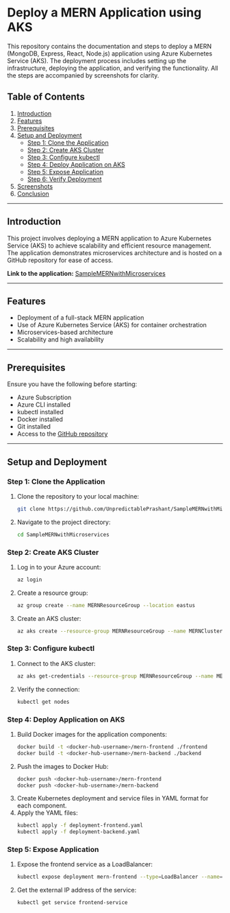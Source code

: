 # Deploy a MERN Application using AKS

This repository contains the documentation and steps to deploy a MERN (MongoDB, Express, React, Node.js) application using Azure Kubernetes Service (AKS). The deployment process includes setting up the infrastructure, deploying the application, and verifying the functionality. All the steps are accompanied by screenshots for clarity.

## Table of Contents

1. [Introduction](#introduction)  
2. [Features](#features)  
3. [Prerequisites](#prerequisites)  
4. [Setup and Deployment](#setup-and-deployment)  
   - [Step 1: Clone the Application](#step-1-clone-the-application)  
   - [Step 2: Create AKS Cluster](#step-2-create-aks-cluster)  
   - [Step 3: Configure kubectl](#step-3-configure-kubectl)  
   - [Step 4: Deploy Application on AKS](#step-4-deploy-application-on-aks)  
   - [Step 5: Expose Application](#step-5-expose-application)  
   - [Step 6: Verify Deployment](#step-6-verify-deployment)  
5. [Screenshots](#screenshots)  
6. [Conclusion](#conclusion)

---

## Introduction

This project involves deploying a MERN application to Azure Kubernetes Service (AKS) to achieve scalability and efficient resource management. The application demonstrates microservices architecture and is hosted on a GitHub repository for ease of access.  

**Link to the application:** [SampleMERNwithMicroservices](https://github.com/UnpredictablePrashant/SampleMERNwithMicroservices)

---

## Features

- Deployment of a full-stack MERN application  
- Use of Azure Kubernetes Service (AKS) for container orchestration  
- Microservices-based architecture  
- Scalability and high availability  

---

## Prerequisites

Ensure you have the following before starting:

- Azure Subscription  
- Azure CLI installed  
- kubectl installed  
- Docker installed  
- Git installed  
- Access to the [GitHub repository](https://github.com/UnpredictablePrashant/SampleMERNwithMicroservices)  

---

## Setup and Deployment

### Step 1: Clone the Application

1. Clone the repository to your local machine:  
   ```bash
   git clone https://github.com/UnpredictablePrashant/SampleMERNwithMicroservices.git
   ```
2. Navigate to the project directory:
   ```bash
   cd SampleMERNwithMicroservices
   ```

### Step 2: Create AKS Cluster

1. Log in to your Azure account:
   ```bash
   az login
   ```
2. Create a resource group:
   ```bash
   az group create --name MERNResourceGroup --location eastus
   ```
3. Create an AKS cluster:
   ```bash
   az aks create --resource-group MERNResourceGroup --name MERNCluster --node-count 2 --enable-addons monitoring --generate-ssh-keys
   ```

### Step 3: Configure kubectl

1. Connect to the AKS cluster:
   ```bash
   az aks get-credentials --resource-group MERNResourceGroup --name MERNCluster
   ```
2. Verify the connection:
   ```bash
   kubectl get nodes
   ```
### Step 4: Deploy Application on AKS

1. Build Docker images for the application components:
   ```bash
   docker build -t <docker-hub-username>/mern-frontend ./frontend
   docker build -t <docker-hub-username>/mern-backend ./backend
   ```
2. Push the images to Docker Hub:
   ```bash
   docker push <docker-hub-username>/mern-frontend
   docker push <docker-hub-username>/mern-backend
   ```
3. Create Kubernetes deployment and service files in YAML format for each component.
4. Apply the YAML files:
   ```bash
   kubectl apply -f deployment-frontend.yaml
   kubectl apply -f deployment-backend.yaml
   ```
### Step 5: Expose Application

1. Expose the frontend service as a LoadBalancer:
   ```bash
   kubectl expose deployment mern-frontend --type=LoadBalancer --name=frontend-service
   ```
2. Get the external IP address of the service:
   ```bash
   kubectl get service frontend-service
   ```


